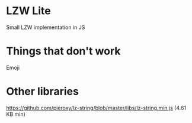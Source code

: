 # LZW Lite
Small LZW implementation in JS

# Things that don't work

Emoji

# Other libraries

https://github.com/pieroxy/lz-string/blob/master/libs/lz-string.min.js (4.61 KB min)
